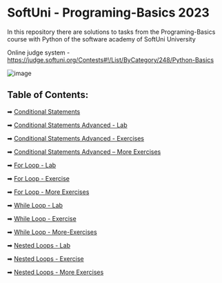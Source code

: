 # SoftUni - Programing-Basics 2023
In this repository there are solutions to tasks from the Programing-Basics course with Python of the software academy of SoftUni University

Online judge system - https://judge.softuni.org/Contests#!/List/ByCategory/248/Python-Basics


![image](https://user-images.githubusercontent.com/68993494/185683680-bcfefe65-88fb-4192-b0b2-ff9130c39487.png)

## Table of Contents:
➡ [Conditional Statements]( https://github.com/GeorgiDN/Programing-Basics/tree/main/Conditional%20Statements%20)

➡ [Conditional Statements Advanced - Lab](https://github.com/GeorgiDN/Programing-Basics/tree/main/Conditional%20Statements%20-%20Advanced)

➡ [Conditional Statements Advanced - Exercises]( https://github.com/GeorgiDN/Programing-Basics/tree/main/Conditional%20Statements%20%20Advanced%20-%20Exercise)

➡ [Conditional Statements Advanced – More Exercises]( https://github.com/GeorgiDN/Programing-Basics/tree/main/Conditional%20Statements%20%20Advanced%20-%20More%20Exercises)

➡ [For Loop - Lab](https://github.com/GeorgiDN/Programing-Basics/tree/main/For%20Loop%20-%20Lab)

➡ [For Loop - Exercise](https://github.com/GeorgiDN/Programing-Basics/tree/main/For%20Loop%20-%20Exercise)

➡ [For Loop - More Exercises](https://github.com/GeorgiDN/Programing-Basics/tree/main/For%20Loop%20-%20More%20Exercises)

➡ [While Loop - Lab](https://github.com/GeorgiDN/Programing-Basics/tree/main/While%20Loop%20-%20Lab)

➡ [While Loop - Exercise](https://github.com/GeorgiDN/Programing-Basics/tree/main/While%20Loop%20-%20Exercise)

➡ [While Loop - More-Exercises](https://github.com/GeorgiDN/Programing-Basics/tree/main/While%20Loop%20-%20More%20Exercises)

➡ [Nested Loops - Lab](https://github.com/GeorgiDN/Programing-Basics/tree/main/Nested%20Loops%20-%20Lab)

➡ [Nested Loops - Exercise](https://github.com/GeorgiDN/Programing-Basics/tree/main/Nested%20Loops%20-%20Exercise)

➡ [Nested Loops - More Exercises](https://github.com/GeorgiDN/Programing-Basics/tree/main/Nested%20Loops%20-%20More%20Exercises)


